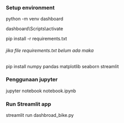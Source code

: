 ### Setup environment

python -m venv dashboard

dashboard\Scripts\activate

pip install -r requirements.txt
###### jika file requirements.txt belum ada maka
pip install numpy pandas matplotlib seaborn streamlit

### Penggunaan jupyter

jupyter notebook notebook.ipynb

### Run Streamlit app

streamlit run dashbroad_bike.py

